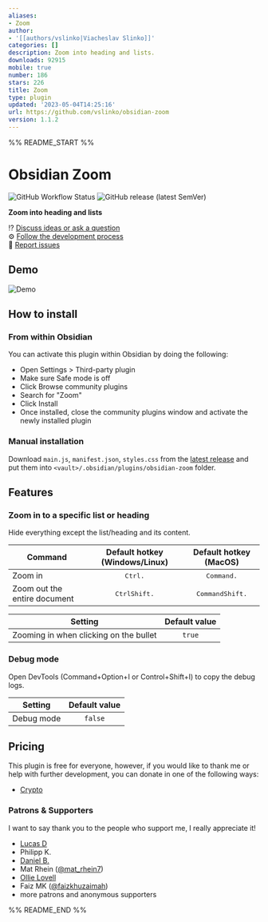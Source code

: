 ```yaml
---
aliases:
- Zoom
author:
- '[[authors/vslinko|Viacheslav Slinko]]'
categories: []
description: Zoom into heading and lists.
downloads: 92915
mobile: true
number: 186
stars: 226
title: Zoom
type: plugin
updated: '2023-05-04T14:25:16'
url: https://github.com/vslinko/obsidian-zoom
version: 1.1.2
---
```


%% README_START %%

# Obsidian Zoom

![GitHub Workflow Status](https://img.shields.io/github/actions/workflow/status/vslinko/obsidian-zoom/release.yml?style=for-the-badge)
![GitHub release (latest SemVer)](https://img.shields.io/github/v/release/vslinko/obsidian-zoom?style=for-the-badge&sort=semver)

**Zoom into heading and lists**

⁉️ [Discuss ideas or ask a question](https://github.com/vslinko/obsidian-zoom/discussions)<br>
⚙️ [Follow the development process](https://github.com/users/vslinko/projects/3/views/1)<br>
🐛 [Report issues](https://github.com/vslinko/obsidian-zoom/issues)

## Demo

![Demo](https://raw.githubusercontent.com/vslinko/obsidian-zoom/main/demo.gif)

## How to install

### From within Obsidian

You can activate this plugin within Obsidian by doing the following:

- Open Settings > Third-party plugin
- Make sure Safe mode is off
- Click Browse community plugins
- Search for "Zoom"
- Click Install
- Once installed, close the community plugins window and activate the newly installed plugin

### Manual installation

Download `main.js`, `manifest.json`, `styles.css` from the [latest release](https://github.com/vslinko/obsidian-zoom/releases/latest) and put them into `<vault>/.obsidian/plugins/obsidian-zoom` folder.

## Features

### Zoom in to a specific list or heading

Hide everything except the list/heading and its content.

| Command                      |       Default hotkey (Windows/Linux)        |             Default hotkey (MacOS)             |
| ---------------------------- | :-----------------------------------------: | :--------------------------------------------: |
| Zoom in                      |         <kbd>Ctrl</kbd><kbd>.</kbd>         |         <kbd>Command</kbd><kbd>.</kbd>         |
| Zoom out the entire document | <kbd>Ctrl</kbd><kbd>Shift</kbd><kbd>.</kbd> | <kbd>Command</kbd><kbd>Shift</kbd><kbd>.</kbd> |

| Setting                                | Default value |
| -------------------------------------- | :-----------: |
| Zooming in when clicking on the bullet |    `true`     |

### Debug mode

Open DevTools (Command+Option+I or Control+Shift+I) to copy the debug logs.

| Setting    | Default value |
| ---------- | :-----------: |
| Debug mode |    `false`    |

## Pricing

This plugin is free for everyone, however, if you would like to thank me
or help with further development, you can donate in one of the following ways:

- [Crypto](https://vslinko.cb.id)

### Patrons & Supporters

I want to say thank you to the people who support me, I really appreciate it!

- [Lucas D](https://twitter.com/lucasdreier)
- Philipp K.
- [Daniel B.](https://github.com/danieltomasz)
- Mat Rhein ([@mat_rhein7](http://twitter.com/mat_rhein7))
- [Ollie Lovell](https://www.ollielovell.com/)
- Faiz MK ([@faizkhuzaimah](https://twitter.com/faizkhuzaimah))
- more patrons and anonymous supporters


%% README_END %%